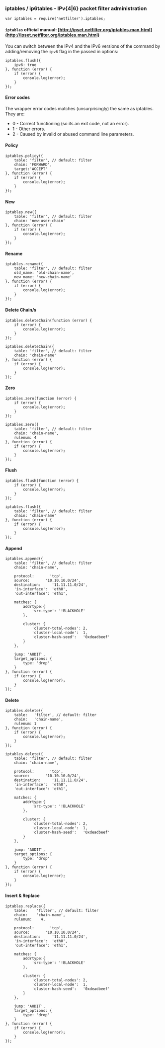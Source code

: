 ### iptables / ip6tables - IPv{4|6} packet filter administration

	var iptables = require('netfilter').iptables;

#### `iptables` **official manual**: [http://ipset.netfilter.org/iptables.man.html](http://ipset.netfilter.org/iptables.man.html)

You can switch between the IPv4 and the IPv6 versions of the command by adding/removing the `ipv6` flag in the passed
in options:

	iptables.flush({
		ipv6: true
	}, function (error) {
		if (error) {
			console.log(error);
		}
	});

#### Error codes

The wrapper error codes matches (unsurprisingly) the same as iptables. They are:

- 0 - Correct functioning (so its an exit code, not an error).
- 1 - Other errors.
- 2 - Caused by invalid or abused command line parameters.


#### Policy

	iptables.policy({
		table: 'filter', // default: filter
		chain: 'FORWARD',
		target:'ACCEPT'
	}, function (error) {
		if (error) {
			console.log(error);
		}
	});

#### New

	iptables.new({
		table: 'filter', // default: filter
		chain: 'new-user-chain'
	}, function (error) {
		if (error) {
			console.log(error);
		}
	});

#### Rename

	iptables.rename({
		table: 'filter', // default: filter
		old_name: 'old-chain-name',
		new_name: 'new-chain-name'
	}, function (error) {
		if (error) {
			console.log(error);
		}
	});

#### Delete Chain/s

	iptables.deleteChain(function (error) {
		if (error) {
			console.log(error);
		}
	});

	iptables.deleteChain({
		table: 'filter', // default: filter
		chain: 'chain-name'
	}, function (error) {
		if (error) {
			console.log(error);
		}
	});

#### Zero

	iptables.zero(function (error) {
		if (error) {
			console.log(error);
		}
	});

	iptables.zero({
		table: 'filter', // default: filter
		chain: 'chain-name',
		rulenum: 4
	}, function (error) {
		if (error) {
			console.log(error);
		}
	});

#### Flush

	iptables.flush(function (error) {
		if (error) {
			console.log(error);
		}
	});

	iptables.flush({
		table: 'filter', // default: filter
		chain: 'chain-name'
	}, function (error) {
		if (error) {
			console.log(error);
		}
	});

#### Append

	iptables.append({
		table: 'filter', // default: filter
		chain: 'chain-name',

		protocol:		'tcp',
		source:		  '10.10.10.0/24',
		destination:	 '11.11.11.0/24',
		'in-interface':  'eth0',
		'out-interface': 'eth1',

		matches: {
			addrtype:{
				'src-type': '!BLACKHOLE'
			},

			cluster: {
				'cluster-total-nodes': 2,
				'cluster-local-node':  1,
				'cluster-hash-seed':   '0xdeadbeef'
			}
		},

		jump: 'AUDIT',
		target_options: {
			type: 'drop'
		}
	}, function (error) {
		if (error) {
			console.log(error);
		}
	});

#### Delete

	iptables.delete({
		table:   'filter', // default: filter
		chain:   'chain-name',
		rulenum: 1
	}, function (error) {
		if (error) {
			console.log(error);
		}
	});

	iptables.delete({
		table: 'filter', // default: filter
		chain: 'chain-name',

		protocol:		'tcp',
		source:		  '10.10.10.0/24',
		destination:	 '11.11.11.0/24',
		'in-interface':  'eth0',
		'out-interface': 'eth1',

		matches: {
			addrtype:{
				'src-type': '!BLACKHOLE'
			},

			cluster: {
				'cluster-total-nodes': 2,
				'cluster-local-node':  1,
				'cluster-hash-seed':   '0xdeadbeef'
			}
		},

		jump: 'AUDIT',
		target_options: {
			type: 'drop'
		}
	}, function (error) {
		if (error) {
			console.log(error);
		}
	});

#### Insert & Replace

	iptables.replace({
		table:	  'filter', // default: filter
		chain:	  'chain-name',
		rulenum:	4,

		protocol:		'tcp',
		source:		  '10.10.10.0/24',
		destination:	 '11.11.11.0/24',
		'in-interface':  'eth0',
		'out-interface': 'eth1',

		matches: {
			addrtype:{
				'src-type': '!BLACKHOLE'
			},

			cluster: {
				'cluster-total-nodes': 2,
				'cluster-local-node':  1,
				'cluster-hash-seed':   '0xdeadbeef'
			}
		},

		jump: 'AUDIT',
		target_options: {
			type: 'drop'
		}
	}, function (error) {
		if (error) {
			console.log(error);
		}
	});